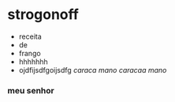 # strogonoff
 - receita
 - de
 - frango
 - hhhhhhh
 - ojdfijsdfgoijsdfg
_caraca mano_
*caracaa mano*
### meu senhor

  
